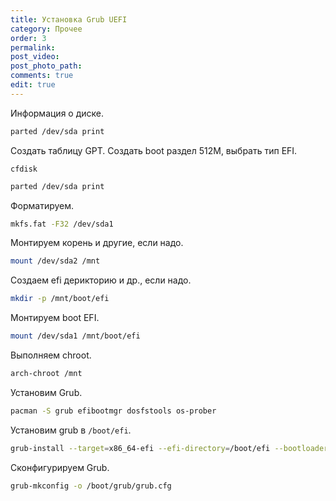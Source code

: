 ```yaml
---
title: Установка Grub UEFI
category: Прочее
order: 3
permalink:
post_video: 
post_photo_path: 
comments: true
edit: true
---
```


Информация о диске.
```bash
parted /dev/sda print
```

Создать таблицу GPT. Создать boot раздел 512M, выбрать тип EFI.
```
cfdisk
```

```bash
parted /dev/sda print
```

Форматируем.
```bash
mkfs.fat -F32 /dev/sda1
```

Монтируем корень и другие, если надо.
```bash
mount /dev/sda2 /mnt
```

Создаем efi дерикторию и др., если надо.
```bash
mkdir -p /mnt/boot/efi
```

Монтируем boot EFI.
```bash
mount /dev/sda1 /mnt/boot/efi
```
Выполняем chroot.
```bash
arch-chroot /mnt
```

Установим Grub.
```bash
pacman -S grub efibootmgr dosfstools os-prober
```

Установим grub в `/boot/efi`.
```bash
grub-install --target=x86_64-efi --efi-directory=/boot/efi --bootloader-id=Arch --force
```

Сконфигурируем Grub.
```bash
grub-mkconfig -o /boot/grub/grub.cfg
```